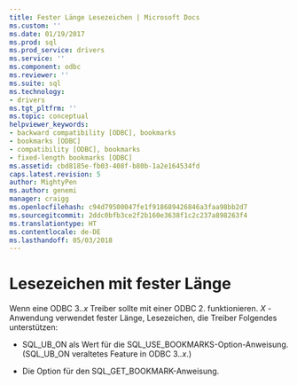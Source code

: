 ```yaml
---
title: Fester Länge Lesezeichen | Microsoft Docs
ms.custom: ''
ms.date: 01/19/2017
ms.prod: sql
ms.prod_service: drivers
ms.service: ''
ms.component: odbc
ms.reviewer: ''
ms.suite: sql
ms.technology:
- drivers
ms.tgt_pltfrm: ''
ms.topic: conceptual
helpviewer_keywords:
- backward compatibility [ODBC], bookmarks
- bookmarks [ODBC]
- compatibility [ODBC], bookmarks
- fixed-length bookmarks [ODBC]
ms.assetid: cbd8185e-fb03-408f-b80b-1a2e164534fd
caps.latest.revision: 5
author: MightyPen
ms.author: genemi
manager: craigg
ms.openlocfilehash: c94d79500047fe1f918689426846a3faa98bb2d7
ms.sourcegitcommit: 2ddc0bfb3ce2f2b160e3638f1c2c237a898263f4
ms.translationtype: HT
ms.contentlocale: de-DE
ms.lasthandoff: 05/03/2018
---
```

# <a name="fixed-length-bookmarks"></a>Lesezeichen mit fester Länge
Wenn eine ODBC 3.*.x* Treiber sollte mit einer ODBC 2. funktionieren. *X* -Anwendung verwendet fester Länge, Lesezeichen, die Treiber Folgendes unterstützen:  
  
-   SQL_UB_ON als Wert für die SQL_USE_BOOKMARKS-Option-Anweisung. (SQL_UB_ON veraltetes Feature in ODBC 3.*.x*.)  
  
-   Die Option für den SQL_GET_BOOKMARK-Anweisung.
